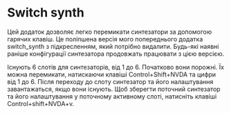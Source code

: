 # Switch synth #

Цей додаток дозволяє легко перемикати синтезатори за допомогою гарячих клавіш. 
Це поліпшена версія мого попереднього додатка switch_synth з підкресленням, який потрібно видалити.  Будь-які наявні раніше конфігурації синтезатора продовжать працювати з цією версією.

Існують 6 слотів для синтезаторів, від 1 до 6. Початково вони порожні. 
Їх можна перемикати, натискаючи  клавіші Control+Shift+NVDA та цифри від 1 до 6.
Після переходу до слоту синтезатор та його налаштування завантажаться, якщо вони існують.
Щоб зберегти поточний синтезатор та його налаштування у поточному активному слоті, натисніть клавіші Control+shift+NVDA+v.
